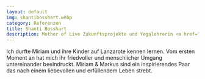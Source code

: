 ```yaml
---
layout: default
img: shantibosshart.webp
category: Referenzen
title: Shanti Bosshart
description: Mother of Live Zukunftsprojekte und Yogalehrerin <a href="http://shanti-yoga.ch//" target="_blank">Shanti-Yoga</a>
---
```


Ich durfte Miriam und ihre Kinder auf Lanzarote kennen lernen. Vom ersten Moment an hat mich
ihr friedvoller und menschlicher Umgang untereinander beeindruckt. Miriam & Markus sind
ein inspirierendes Paar das nach einem liebevollen und erfüllendem Leben strebt.
